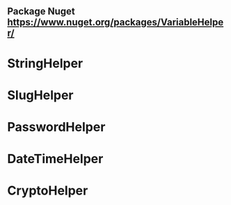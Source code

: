 ## Package Nuget  https://www.nuget.org/packages/VariableHelper/
# StringHelper
# SlugHelper
# PasswordHelper
# DateTimeHelper
# CryptoHelper
